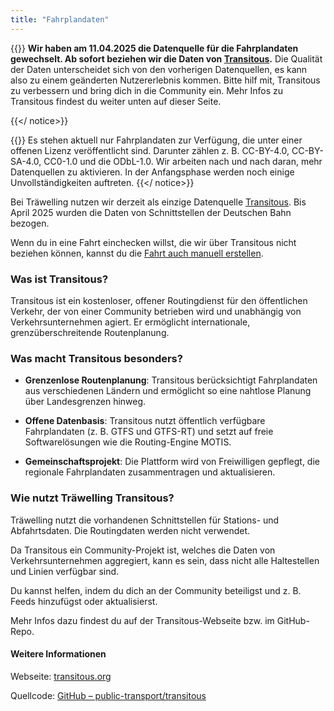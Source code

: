 ```yaml
---
title: "Fahrplandaten"
---
```


{{<notice note>}}
**Wir haben am 11.04.2025 die Datenquelle für die Fahrplandaten gewechselt.
Ab sofort beziehen wir die Daten von [Transitous](https://transitous.org/).**
Die Qualität der Daten unterscheidet sich von den vorherigen Datenquellen, es kann also zu einem geänderten
Nutzererlebnis kommen.
Bitte hilf mit, Transitous zu verbessern und bring dich in die Community ein.
Mehr Infos zu Transitous findest du weiter unten auf dieser Seite.

{{</ notice>}}

{{<notice important>}}
Es stehen aktuell nur Fahrplandaten zur Verfügung, die unter einer offenen Lizenz veröffentlicht sind.
Darunter zählen z. B. CC-BY-4.0, CC-BY-SA-4.0, CC0-1.0 und die ODbL-1.0. Wir arbeiten nach und nach daran, mehr Datenquellen
zu aktivieren. In der Anfangsphase werden noch einige Unvollständigkeiten auftreten.
{{</ notice>}}

Bei Träwelling nutzen wir derzeit als einzige Datenquelle [Transitous](https://transitous.org/).
Bis April 2025 wurden die Daten von Schnittstellen der Deutschen Bahn bezogen.

Wenn du in eine Fahrt einchecken willst, die wir über Transitous nicht beziehen können, kannst du
die [Fahrt auch manuell erstellen](/features/manual-trips).

### Was ist Transitous?

Transitous ist ein kostenloser, offener Routingdienst für den öffentlichen Verkehr,
der von einer Community betrieben wird und unabhängig von Verkehrsunternehmen agiert.
Er ermöglicht internationale, grenzüberschreitende Routenplanung.

### Was macht Transitous besonders?

- **Grenzenlose Routenplanung**:
  Transitous berücksichtigt Fahrplandaten aus verschiedenen Ländern und ermöglicht so eine nahtlose Planung über
  Landesgrenzen hinweg.

- **Offene Datenbasis**:
  Transitous nutzt öffentlich verfügbare Fahrplandaten (z. B. GTFS und GTFS-RT) und setzt auf freie Softwarelösungen wie
  die Routing-Engine MOTIS.

- **Gemeinschaftsprojekt**:
  Die Plattform wird von Freiwilligen gepflegt, die regionale Fahrplandaten zusammentragen und aktualisieren.

### Wie nutzt Träwelling Transitous?

Träwelling nutzt die vorhandenen Schnittstellen für Stations- und Abfahrtsdaten.
Die Routingdaten werden nicht verwendet.

Da Transitous ein Community-Projekt ist, welches die Daten von Verkehrsunternehmen aggregiert,
kann es sein, dass nicht alle Haltestellen und Linien verfügbar sind.

Du kannst helfen, indem du dich an der Community beteiligst und z. B. Feeds hinzufügst oder aktualisierst.

Mehr Infos dazu findest du auf der Transitous-Webseite bzw. im GitHub-Repo.

#### Weitere Informationen

Webseite: [transitous.org](https://transitous.org/)

Quellcode: [GitHub – public-transport/transitous](https://github.com/public-transport/transitous)